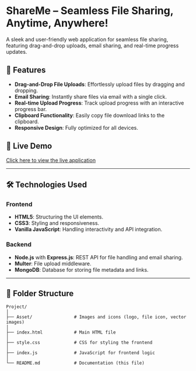 # ShareMe – Seamless File Sharing, Anytime, Anywhere!  
A sleek and user-friendly web application for seamless file sharing, featuring drag-and-drop uploads, email sharing, and real-time progress updates.  

## 🌟 Features  
- **Drag-and-Drop File Uploads**: Effortlessly upload files by dragging and dropping.  
- **Email Sharing**: Instantly share files via email with a single click.  
- **Real-time Upload Progress**: Track upload progress with an interactive progress bar.  
- **Clipboard Functionality**: Easily copy file download links to the clipboard.  
- **Responsive Design**: Fully optimized for all devices.  

## 🚀 Live Demo  
[Click here to view the live application](https://file-share-frontend-omega.vercel.app/)  

---

## 🛠️ Technologies Used  

### Frontend  
- **HTML5**: Structuring the UI elements.  
- **CSS3**: Styling and responsiveness.  
- **Vanilla JavaScript**: Handling interactivity and API integration.  

### Backend  
- **Node.js** with **Express.js**: REST API for file handling and email sharing.  
- **Multer**: File upload middleware.  
- **MongoDB**: Database for storing file metadata and links.  

---

## 📁 Folder Structure  

```plaintext
Project/
│
├── Asset/                # Images and icons (logo, file icon, vector images)
│
├── index.html            # Main HTML file
│
├── style.css             # CSS for styling the frontend
│
├── index.js              # JavaScript for frontend logic
│
└── README.md             # Documentation (this file)
